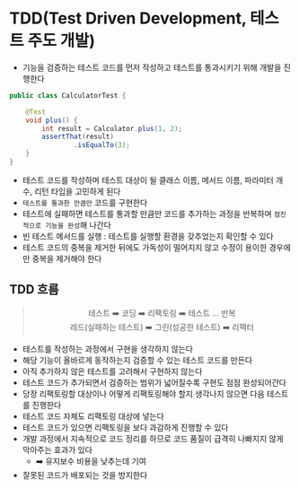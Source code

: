 # TDD(Test Driven Development, 테스트 주도 개발)

- 기능을 검증하는 테스트 코드를 먼저 작성하고 테스트를 통과시키기 위해 개발을 진행한다

```java
public class CalculatorTest {

    @Test
    void plus() {
        int result = Calculator.plus(1, 2);
        assertThat(result)
                .isEqualTo(3);
    }
}
```

- 테스트 코드를 작성하며 테스트 대상이 될 클래스 이름, 메서드 이름, 파라미터 개수, 리턴 타입을 고민하게 된다
- `테스트를 통과한 만큼만` 코드를 구현한다
- 테스트에 실패하면 테스트를 통과할 만큼만 코드를 추가하는 과정을 반복하며 `점진적으로 기능을 완성`해 나간다
- 빈 테스트 메서드를 실행 : 테스트를 실행할 환경을 갖추었는지 확인할 수 있다
- 테스트 코드의 중복을 제거한 뒤에도 가독성이 떨어지지 않고 수정이 용이한 경우에만 중복을 제거해야 한다

## TDD 흐름

<div align="center">

> 테스트 ➡️ 코딩 ➡️ 리팩토링 ➡️ 테스트 ... 반복<br />
> 레드(실패하는 테스트) ➡️ 그린(성공한 테스트) ➡️ 리팩터

</div>

- 테스트를 작성하는 과정에서 구현을 생각하지 않는다
- 해당 기능이 올바르게 동작하는지 검증할 수 있는 테스트 코드를 만든다
- 아직 추가하지 않은 테스트를 고려해서 구현하지 않는다
- 테스트 코드가 추가되면서 검증하는 범위가 넓어질수록 구현도 점점 완성되어간다
- 당장 리팩토링할 대상이나 어떻게 리팩토링해야 할지 생각나지 않으면 다음 테스트를 진행한다
- 테스트 코드 자체도 리팩토링 대상에 넣는다
- 테스트 코드가 있으면 리팩토링을 보다 과감하게 진행할 수 있다
- 개발 과정에서 지속적으로 코드 정리를 하므로 코드 품질이 급격히 나빠지지 않게 막아주는 효과가 있다
  - ➡️ 유지보수 비용을 낮추는데 기여
- 잘못된 코드가 배포되는 것을 방지한다
